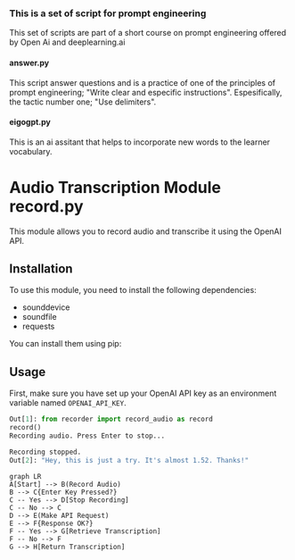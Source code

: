 ### This is a set of script for prompt engineering

This set of scripts are part of a short course on prompt engineering offered by Open Ai and deeplearning.ai

#### answer.py
This script answer questions and is a practice of one of the principles of prompt engineering; "Write clear and especific instructions". Espesifically, the tactic number one; "Use delimiters".

#### eigogpt.py
This is an ai assitant that helps to incorporate new words to the learner vocabulary. 

# Audio Transcription Module record.py

This module allows you to record audio and transcribe it using the OpenAI API.

## Installation

To use this module, you need to install the following dependencies:

- sounddevice
- soundfile
- requests

You can install them using pip:


## Usage

First, make sure you have set up your OpenAI API key as an environment variable named `OPENAI_API_KEY`.

```python
Out[1]: from recorder import record_audio as record
record()
Recording audio. Press Enter to stop...

Recording stopped.
Out[2]: "Hey, this is just a try. It's almost 1.52. Thanks!"
```
```mermaid
graph LR
A[Start] --> B(Record Audio)
B --> C{Enter Key Pressed?}
C -- Yes --> D[Stop Recording]
C -- No --> C
D --> E(Make API Request)
E --> F{Response OK?}
F -- Yes --> G[Retrieve Transcription]
F -- No --> F
G --> H[Return Transcription]
```


